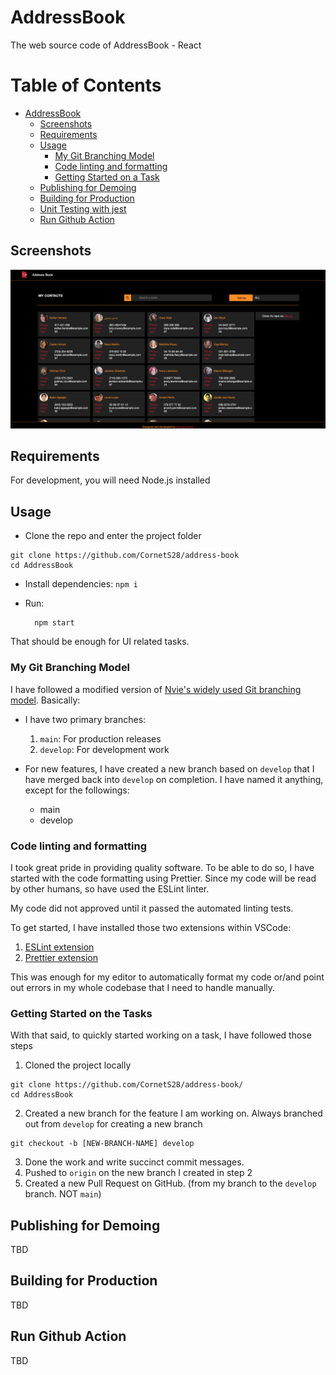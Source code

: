 # AddressBook

The web source code of AddressBook - React

# Table of Contents

- [AddressBook](#addressbook)
  - [Screenshots](#screenshots)
  - [Requirements](#requirements)
  - [Usage](#usage)
    - [My Git Branching Model](#my-git-branching-model)
    - [Code linting and formatting](#code-linting-and-formatting)
    - [Getting Started on a Task](#getting-started-on-a-task)
  - [Publishing for Demoing](#publishing-for-staging-demoing)
  - [Building for Production](#building-for-production)
  - [Unit Testing with jest](#unit-testing-with-jest)
  - [Run Github Action](#run-github-action)

## Screenshots

![Address Book](https://github.com/CornetS28/address-book/blob/testing/src/utils/images/screenShot.png)

## Requirements

For development, you will need Node.js installed



## Usage

- Clone the repo and enter the project folder

```
git clone https://github.com/CornetS28/address-book 
cd AddressBook
```

- Install dependencies: `npm i`

- Run:
 
    ```
      npm start
    ```
  

That should be enough for UI related tasks.


### My Git Branching Model

I have followed a modified version of [Nvie's widely used Git branching model](https://nvie.com/posts/a-successful-git-branching-model/). Basically:

- I have two primary branches:

  1. `main`: For production releases
  2. `develop`: For development work

- For new features, I have created a new branch based on `develop` that I have merged back into `develop` on completion. I have named it anything, except for the followings:
  - main
  - develop


### Code linting and formatting

I took great pride in providing quality software. To be able to do so, I have started with the code formatting using Prettier. Since my code will be read by other humans, so have used the ESLint linter.

My code did not approved until it passed the automated linting tests.

To get started, I have installed those two extensions within VSCode:

1. [ESLint extension](https://marketplace.visualstudio.com/items?itemName=dbaeumer.vscode-eslint)
2. [Prettier extension](https://marketplace.visualstudio.com/items?itemName=esbenp.prettier-vscode)


This was enough for my editor to automatically format my code or/and point out errors in my whole codebase that I need to handle manually.

### Getting Started on the Tasks

With that said, to quickly started working on a task, I have followed those steps

1. Cloned the project locally

```
git clone https://github.com/CornetS28/address-book/
cd AddressBook
```

2. Created a new branch for the feature I am  working on. Always branched out from `develop` for creating a new branch

```
git checkout -b [NEW-BRANCH-NAME] develop
```

3. Done the work and write succinct commit messages.
4. Pushed to `origin` on the new branch I created in step 2
5. Created a new Pull Request on GitHub. (from my branch to the `develop` branch. NOT `main`)


## Publishing for Demoing

TBD

## Building for Production

TBD


## Run Github Action
TBD
